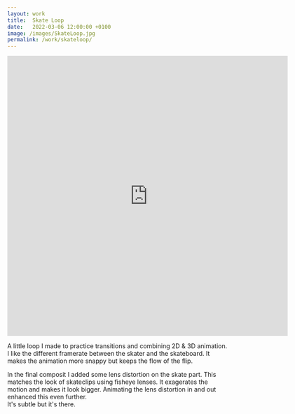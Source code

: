 ```yaml
---
layout: work
title:  Skate Loop
date:   2022-03-06 12:00:00 +0100
image: /images/SkateLoop.jpg
permalink: /work/skateloop/
---
```


<p><iframe src="https://player.vimeo.com/video/558775577?h=5915cdaf8e" width="640" height="640" frameborder="0" allow="autoplay; fullscreen; picture-in-picture" allowfullscreen></iframe></p>

A little loop I made to practice transitions and combining 2D & 3D animation.  
I like the different framerate between the skater and the skateboard. It makes the animation more snappy but keeps the flow of the flip.  

In the final composit I added some lens distortion on the skate part. This matches the look of skateclips using fisheye lenses. It exagerates the motion and makes it look bigger. Animating the lens distortion in and out enhanced this even further.  
It's subtle but it's there.